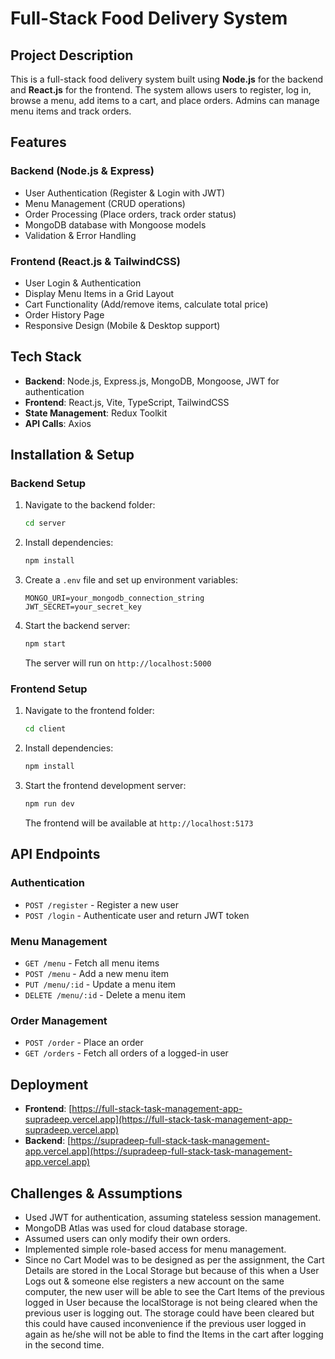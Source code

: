 # Full-Stack Food Delivery System

## Project Description
This is a full-stack food delivery system built using **Node.js** for the backend and **React.js** for the frontend. The system allows users to register, log in, browse a menu, add items to a cart, and place orders. Admins can manage menu items and track orders.

## Features
### Backend (Node.js & Express)
- User Authentication (Register & Login with JWT)
- Menu Management (CRUD operations)
- Order Processing (Place orders, track order status)
- MongoDB database with Mongoose models
- Validation & Error Handling

### Frontend (React.js & TailwindCSS)
- User Login & Authentication
- Display Menu Items in a Grid Layout
- Cart Functionality (Add/remove items, calculate total price)
- Order History Page
- Responsive Design (Mobile & Desktop support)

## Tech Stack
- **Backend**: Node.js, Express.js, MongoDB, Mongoose, JWT for authentication
- **Frontend**: React.js, Vite, TypeScript, TailwindCSS
- **State Management**: Redux Toolkit
- **API Calls**: Axios

## Installation & Setup

### Backend Setup
1. Navigate to the backend folder:
   ```bash
   cd server
   ```
2. Install dependencies:
   ```bash
   npm install
   ```
3. Create a `.env` file and set up environment variables:
   ```env
   MONGO_URI=your_mongodb_connection_string
   JWT_SECRET=your_secret_key
   ```
4. Start the backend server:
   ```bash
   npm start
   ```
   The server will run on `http://localhost:5000`

### Frontend Setup
1. Navigate to the frontend folder:
   ```bash
   cd client
   ```
2. Install dependencies:
   ```bash
   npm install
   ```
3. Start the frontend development server:
   ```bash
   npm run dev
   ```
   The frontend will be available at `http://localhost:5173`

## API Endpoints

### Authentication
- `POST /register` - Register a new user
- `POST /login` - Authenticate user and return JWT token

### Menu Management
- `GET /menu` - Fetch all menu items
- `POST /menu` - Add a new menu item
- `PUT /menu/:id` - Update a menu item
- `DELETE /menu/:id` - Delete a menu item

### Order Management
- `POST /order` - Place an order
- `GET /orders` - Fetch all orders of a logged-in user

## Deployment
- **Frontend**: [https://full-stack-task-management-app-supradeep.vercel.app](https://full-stack-task-management-app-supradeep.vercel.app)
- **Backend**: [https://supradeep-full-stack-task-management-app.vercel.app](https://supradeep-full-stack-task-management-app.vercel.app)

## Challenges & Assumptions
- Used JWT for authentication, assuming stateless session management.
- MongoDB Atlas was used for cloud database storage.
- Assumed users can only modify their own orders.
- Implemented simple role-based access for menu management.
- Since no Cart Model was to be designed as per the assignment, the Cart Details are stored in the Local Storage but because of this when a User Logs out & someone else registers a new account on the same computer, the new user will be able to see the Cart Items of the previous logged in User because the localStorage is not being cleared when the previous user is logging out. The storage could have been cleared but this could have caused inconvenience if the previous user logged in again as he/she will not be able to find the Items in the cart after logging in the second time.
